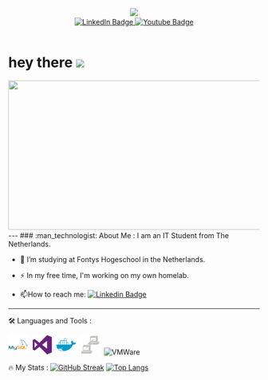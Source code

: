 <div id="header" align="center">
  <img src="https://media.giphy.com/media/M9gbBd9nbDrOTu1Mqx/giphy.gif" width="100"/>
</div>
<div id="badges" align="center">
  <a href="https://www.linkedin.com/in/randy-kramer-593ab1220/">
    <img src="https://img.shields.io/badge/LinkedIn-blue?style=for-the-badge&logo=linkedin&logoColor=white" alt="LinkedIn Badge"/>
  </a>
  <a href="https://instagram.com/randykramer_/">
    <img src="https://img.shields.io/badge/Instagram-red?style=for-the-badge&logo=instagram&logoColor=white" alt="Youtube Badge"/>
  </a>
</div>
<div align="center">
  <img src="https://komarev.com/ghpvc/?username=randykramer07&style=flat-square&color=blue" alt=""/>
</div>
<h1>
  hey there
  <img src="https://media.giphy.com/media/hvRJCLFzcasrR4ia7z/giphy.gif" width="30px"/>
</h1>
<div align="center">
  <img src="https://media.giphy.com/media/dWesBcTLavkZuG35MI/giphy.gif" width="600" height="300"/>
</div>
---
### :man_technologist: About Me :
I am an IT Student from The Netherlands.

- :telescope: I’m studying at Fontys Hogeschool in the Netherlands.

- :zap: In my free time, I'm working on my own homelab.

- :mailbox:How to reach me: [![Linkedin Badge](https://img.shields.io/badge/linkedin-blue?style=flat&logo=Linkedin&logoColor=white)](https://www.linkedin.com/in/randy-kramer-593ab1220)
---
:hammer_and_wrench: Languages and Tools :
<div>
  
  <img src="https://github.com/devicons/devicon/blob/master/icons/mysql/mysql-original-wordmark.svg" title="MySQL"  alt="MySQL" width="40" height="40"/>&nbsp;
  <img src="https://github.com/devicons/devicon/blob/master/icons/visualstudio/visualstudio-plain.svg" title="VisualStudio" alt="VisualStudio" width="40" height="40"/>&nbsp;
  <img src="https://github.com/devicons/devicon/blob/master/icons/docker/docker-plain.svg" title="Docker" alt="Docker" width="40" height="40"/>&nbsp;
  <img src="https://github.com/devicons/devicon/blob/master/icons/putty/putty-plain.svg" title="Putty" alt="Putty" width="40" height="40"/>&nbsp;
  <img src="https://upload.wikimedia.org/wikipedia/commons/thumb/5/5a/Vmware_workstation_16_icon.svg/481px-Vmware_workstation_16_icon.svg.png" title="VMWare" alt="VMWare" width="40" height="40"/>&nbsp;
</div>

:fire: My Stats :
[![GitHub Streak](http://github-readme-streak-stats.herokuapp.com?user=randykramer07&theme=dark&background=000000)](https://git.io/streak-stats)
[![Top Langs](https://github-readme-stats.vercel.app/api/top-langs/?username=randykramer07)](https://github.com/anuraghazra/github-readme-stats)
